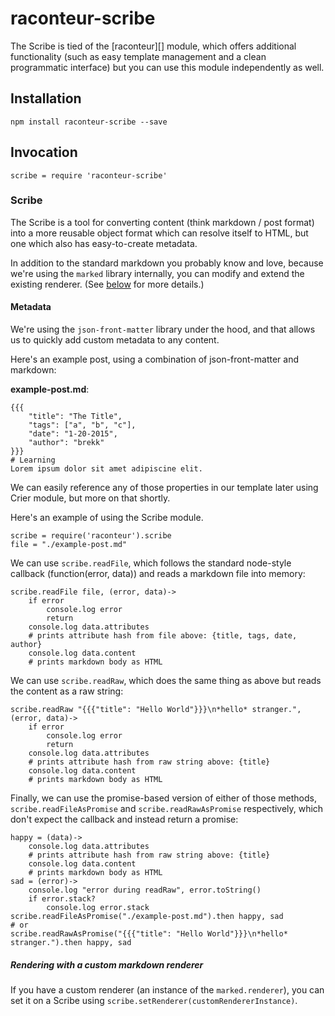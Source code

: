 # raconteur-scribe

The Scribe is tied of the [raconteur][] module, which offers additional functionality (such as easy template management and a clean programmatic interface) but you can use this module independently as well.

## Installation

    npm install raconteur-scribe --save

## Invocation

    scribe = require 'raconteur-scribe'

### Scribe

The Scribe is a tool for converting content (think markdown / post format) into a more reusable object format which can resolve itself to HTML, but one which also has easy-to-create metadata.

In addition to the standard markdown you probably know and love, because we're using the `marked` library internally, you can modify and extend the existing renderer. (See [below][custom-renderer] for more details.)

[custom-renderer]: #custom-renderer "Rendering with a custom markdown renderer"

#### Metadata

We're using the `json-front-matter` library under the hood, and that allows us to quickly add custom metadata to any content.

Here's an example post, using a combination of json-front-matter and markdown:

**example-post.md**:

    {{{
        "title": "The Title",
        "tags": ["a", "b", "c"],
        "date": "1-20-2015",
        "author": "brekk"
    }}}
    # Learning 
    Lorem ipsum dolor sit amet adipiscine elit.

We can easily reference any of those properties in our template later using Crier module, but more on that shortly.

Here's an example of using the Scribe module.

    scribe = require('raconteur').scribe
    file = "./example-post.md"

We can use `scribe.readFile`, which follows the standard node-style callback (function(error, data)) and reads a markdown file into memory:

    scribe.readFile file, (error, data)->
        if error
            console.log error
            return
        console.log data.attributes
        # prints attribute hash from file above: {title, tags, date, author}
        console.log data.content
        # prints markdown body as HTML

We can use `scribe.readRaw`, which does the same thing as above but reads the content as a raw string:

    scribe.readRaw "{{{"title": "Hello World"}}}\n*hello* stranger.", (error, data)->
        if error
            console.log error
            return
        console.log data.attributes
        # prints attribute hash from raw string above: {title}
        console.log data.content
        # prints markdown body as HTML

Finally, we can use the promise-based version of either of those methods, `scribe.readFileAsPromise` and `scribe.readRawAsPromise` respectively, which don't expect the callback and instead return a promise:

    happy = (data)->
        console.log data.attributes
        # prints attribute hash from raw string above: {title}
        console.log data.content
        # prints markdown body as HTML
    sad = (error)->
        console.log "error during readRaw", error.toString()
        if error.stack?
            console.log error.stack
    scribe.readFileAsPromise("./example-post.md").then happy, sad
    # or
    scribe.readRawAsPromise("{{{"title": "Hello World"}}}\n*hello* stranger.").then happy, sad

##### Rendering with a custom markdown renderer

If you have a custom renderer (an instance of the `marked.renderer`), you can set it on a Scribe using `scribe.setRenderer(customRendererInstance)`.